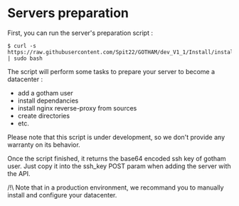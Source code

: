 # Servers preparation

First, you can run the server's preparation script :

```
$ curl -s https://raw.githubusercontent.com/Spit22/GOTHAM/dev_V1_1/Install/install_server.sh | sudo bash
```

The script will perform some tasks to prepare your server to become a datacenter :
  - add a gotham user
  - install dependancies
  - install nginx reverse-proxy from sources
  - create directories
  - etc.

Please note that this script is under development, so we don't provide any warranty on its behavior.

Once the script finished, it returns the base64 encoded ssh key of gotham user. Just copy it into the ssh_key POST param when adding the server with the API.

/!\ Note that in a production environment, we recommand you to manually install and configure your datacenter.
